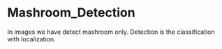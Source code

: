 # Mashroom_Detection
In images we have detect mashroom only.
Detection is the classification with localization.

